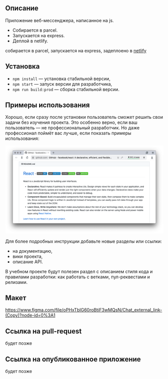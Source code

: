 
## Описание

Приложение веб-мессенджера, написанное на js.
- Собирается в parcel.
- Запускается на express.
- Деплой в netlify.


 собирается в parcel, запускается на express, задеплоено в [netlify](https://storied-sprite-3c3831.netlify.app/)

## Установка

- `npm install` — установка стабильной версии,
- `npm start` — запуск версии для разработчика,
- `npm run build:prod` — сборка стабильной версии.

## **Примеры использования**

Хорошо, если сразу после установки пользователь сможет решить свои задачи без изучения проекта. Это особенно верно, если ваш пользователь — не профессиональный разработчик. Но даже профессионал поймёт вас лучше, если показать примеры использования:

![Ссылки](https://github.com/yandex-praktikum/mf.messenger.praktikum.yandex.images/blob/master/mf/link.png)

Для более подробных инструкции добавьте новые разделы или ссылки:

- на документацию,
- вики проекта,
- описание API.

В учебном проекте будут полезен раздел с описанием стиля кода и правилами разработки: как работать с ветками, пул-реквестами и релизами.


## Макет  
https://www.figma.com/file/oPHxTbIG60roBtiF3wMQsN/Chat_external_link-(Copy)?node-id=0%3A1

## Ссылка на pull-request  
будет позже

## Ссылка на опубликованное приложение  
будет позже